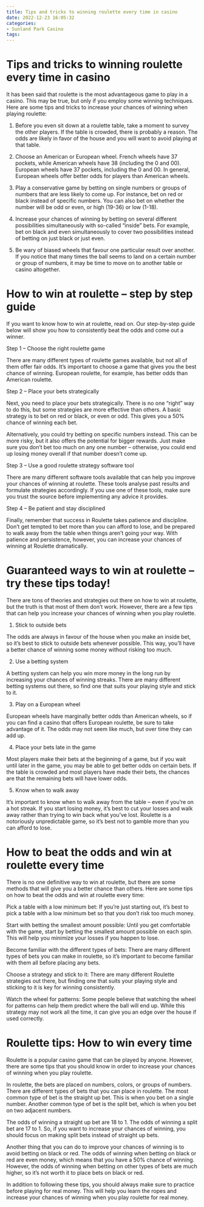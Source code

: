 ```yaml
---
title: Tips and tricks to winning roulette every time in casino 
date: 2022-12-23 16:05:32
categories:
- Sunland Park Casino
tags:
---
```



#  Tips and tricks to winning roulette every time in casino 

It has been said that roulette is the most advantageous game to play in a casino. This may be true, but only if you employ some winning techniques. Here are some tips and tricks to increase your chances of winning when playing roulette:

1. Before you even sit down at a roulette table, take a moment to survey the other players. If the table is crowded, there is probably a reason. The odds are likely in favor of the house and you will want to avoid playing at that table.

2. Choose an American or European wheel. French wheels have 37 pockets, while American wheels have 38 (including the 0 and 00). European wheels have 37 pockets, including the 0 and 00. In general, European wheels offer better odds for players than American wheels.

3. Play a conservative game by betting on single numbers or groups of numbers that are less likely to come up. For instance, bet on red or black instead of specific numbers. You can also bet on whether the number will be odd or even, or high (19-36) or low (1-18).

4. Increase your chances of winning by betting on several different possibilities simultaneously with so-called “inside” bets. For example, bet on black and even simultaneously to cover two possibilities instead of betting on just black or just even.

5. Be wary of biased wheels that favour one particular result over another. If you notice that many times the ball seems to land on a certain number or group of numbers, it may be time to move on to another table or casino altogether.

#  How to win at roulette – step by step guide 

If you want to know how to win at roulette, read on. Our step-by-step guide below will show you how to consistently beat the odds and come out a winner. 

Step 1 – Choose the right roulette game

There are many different types of roulette games available, but not all of them offer fair odds. It’s important to choose a game that gives you the best chance of winning. European roulette, for example, has better odds than American roulette. 

Step 2 – Place your bets strategically

Next, you need to place your bets strategically. There is no one “right” way to do this, but some strategies are more effective than others. A basic strategy is to bet on red or black, or even or odd. This gives you a 50% chance of winning each bet. 

Alternatively, you could try betting on specific numbers instead. This can be more risky, but it also offers the potential for bigger rewards. Just make sure you don’t bet too much on any one number – otherwise, you could end up losing money overall if that number doesn’t come up. 

Step 3 – Use a good roulette strategy software tool

There are many different software tools available that can help you improve your chances of winning at roulette. These tools analyse past results and formulate strategies accordingly. If you use one of these tools, make sure you trust the source before implementing any advice it provides. 

Step 4 – Be patient and stay disciplined

 Finally, remember that success in Roulette takes patience and discipline. Don’t get tempted to bet more than you can afford to lose, and be prepared to walk away from the table when things aren’t going your way. With patience and persistence, however, you can increase your chances of winning at Roulette dramatically.

#  Guaranteed ways to win at roulette – try these tips today! 

There are tons of theories and strategies out there on how to win at roulette, but the truth is that most of them don’t work. However, there are a few tips that can help you increase your chances of winning when you play roulette.

1) Stick to outside bets

The odds are always in favour of the house when you make an inside bet, so it’s best to stick to outside bets whenever possible. This way, you’ll have a better chance of winning some money without risking too much.

2) Use a betting system

A betting system can help you win more money in the long run by increasing your chances of winning streaks. There are many different betting systems out there, so find one that suits your playing style and stick to it.

3) Play on a European wheel

European wheels have marginally better odds than American wheels, so if you can find a casino that offers European roulette, be sure to take advantage of it. The odds may not seem like much, but over time they can add up.

4) Place your bets late in the game

Most players make their bets at the beginning of a game, but if you wait until later in the game, you may be able to get better odds on certain bets. If the table is crowded and most players have made their bets, the chances are that the remaining bets will have lower odds.

5) Know when to walk away

It’s important to know when to walk away from the table – even if you’re on a hot streak. If you start losing money, it’s best to cut your losses and walk away rather than trying to win back what you’ve lost. Roulette is a notoriously unpredictable game, so it’s best not to gamble more than you can afford to lose.

#  How to beat the odds and win at roulette every time 

There is no one definitive way to win at roulette, but there are some methods that will give you a better chance than others. Here are some tips on how to beat the odds and win at roulette every time:

Pick a table with a low minimum bet: If you’re just starting out, it’s best to pick a table with a low minimum bet so that you don’t risk too much money.

Start with betting the smallest amount possible: Until you get comfortable with the game, start by betting the smallest amount possible on each spin. This will help you minimize your losses if you happen to lose.

Become familiar with the different types of bets: There are many different types of bets you can make in roulette, so it’s important to become familiar with them all before placing any bets.

Choose a strategy and stick to it: There are many different Roulette strategies out there, but finding one that suits your playing style and sticking to it is key for winning consistently.

Watch the wheel for patterns: Some people believe that watching the wheel for patterns can help them predict where the ball will end up. While this strategy may not work all the time, it can give you an edge over the house if used correctly.

#  Roulette tips: How to win every time

Roulette is a popular casino game that can be played by anyone. However, there are some tips that you should know in order to increase your chances of winning when you play roulette.

In roulette, the bets are placed on numbers, colors, or groups of numbers. There are different types of bets that you can place in roulette. The most common type of bet is the straight up bet. This is when you bet on a single number. Another common type of bet is the split bet, which is when you bet on two adjacent numbers.

The odds of winning a straight up bet are 18 to 1. The odds of winning a split bet are 17 to 1. So, if you want to increase your chances of winning, you should focus on making split bets instead of straight up bets.

Another thing that you can do to improve your chances of winning is to avoid betting on black or red. The odds of winning when betting on black or red are even money, which means that you have a 50% chance of winning. However, the odds of winning when betting on other types of bets are much higher, so it’s not worth it to place bets on black or red.

In addition to following these tips, you should always make sure to practice before playing for real money. This will help you learn the ropes and increase your chances of winning when you play roulette for real money.